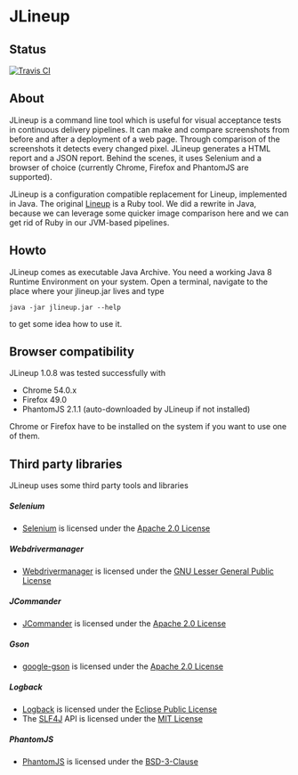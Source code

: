 # JLineup

## Status

[![Travis CI](https://travis-ci.org/otto-de/jlineup.svg?branch=master)](https://travis-ci.org/otto-de/jlineup)

## About
JLineup is a command line tool which is useful for visual acceptance tests in continuous
delivery pipelines. It can make and compare screenshots from before and after a deployment
of a web page. Through comparison of the screenshots it detects every changed pixel.
JLineup generates a HTML report and a JSON report.
Behind the scenes, it uses Selenium and a browser of choice (currently Chrome, Firefox and
PhantomJS are supported).

JLineup is a configuration compatible replacement
for Lineup, implemented in Java. The original
[Lineup](https://github.com/otto-de/lineup) is
a Ruby tool. We did a rewrite in Java, because we can
leverage some quicker image comparison here and we can
get rid of Ruby in our JVM-based pipelines.

## Howto

JLineup comes as executable Java Archive.
You need a working Java 8 Runtime Environment on your system.
Open a terminal, navigate to the place where your jlineup.jar lives and type

    java -jar jlineup.jar --help
  
to get some idea how to use it.  

## Browser compatibility

JLineup 1.0.8 was tested successfully with

* Chrome 54.0.x
* Firefox 49.0
* PhantomJS 2.1.1 (auto-downloaded by JLineup if not installed)
        
Chrome or Firefox have to be installed on the system if you want to use one of them.

## Third party libraries

JLineup uses some third party tools and libraries

##### Selenium

* [Selenium](http://www.seleniumhq.org/) is licensed under the [Apache 2.0 License](http://www.apache.org/licenses/LICENSE-2.0)

##### Webdrivermanager

* [Webdrivermanager](https://github.com/bonigarcia/webdrivermanager) is licensed under the [GNU Lesser General Public License](https://www.gnu.org/licenses/lgpl-2.1.html)
  
##### JCommander

* [JCommander](http://jcommander.org/) is licensed under the [Apache 2.0 License](http://www.apache.org/licenses/LICENSE-2.0)

##### Gson

* [google-gson](https://github.com/google/gson) is licensed under the [Apache 2.0 License](http://www.apache.org/licenses/LICENSE-2.0) 

##### Logback

* [Logback](http://logback.qos.ch/) is licensed under the [Eclipse Public License](http://www.eclipse.org/legal/epl-v10.html)
* The [SLF4J](http://www.slf4j.org) API is licensed under the [MIT License](http://www.slf4j.org/license.html)

##### PhantomJS

* [PhantomJS](http://phantomjs.org/) is licensed under the [BSD-3-Clause](https://github.com/ariya/phantomjs/blob/master/LICENSE.BSD)